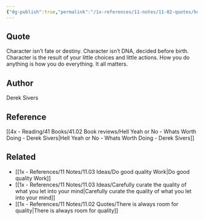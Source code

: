 ```yaml
---
{"dg-publish":true,"permalink":"/1x-references/11-notes/11-02-quotes/how-you-do-anything-is-how-you-do-everything/","title":"structure note","dgShowBacklinks":false}
---
```



## Quote
Character isn’t fate or destiny. Character isn’t DNA, decided before birth. Character is the result of your little choices and little actions. How you do anything is how you do everything. It all matters.

## Author
Derek Sivers

## Reference
[[4x - Reading/41 Books/41.02 Book reviews/Hell Yeah or No - Whats Worth Doing - Derek Sivers\|Hell Yeah or No - Whats Worth Doing - Derek Sivers]]

## Related
- [[1x - References/11 Notes/11.03 Ideas/Do good quality Work\|Do good quality Work]]
- [[1x - References/11 Notes/11.03 Ideas/Carefully curate the quality of what you let into your mind\|Carefully curate the quality of what you let into your mind]]
- [[1x - References/11 Notes/11.02 Quotes/There is always room for quality\|There is always room for quality]]
